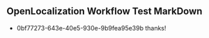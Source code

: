 ## OpenLocalization Workflow Test MarkDown

* 0bf77273-643e-40e5-930e-9b9fea95e39b 
thanks!



<!--HONumber=Jan16_HO4-->
